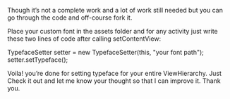 Though it’s not a complete work and a lot of work still needed but you can go through the code and off-course fork it.

Place your custom font in the assets folder and for any activity just write these two lines of code after calling setContentView:


TypefaceSetter setter = new TypefaceSetter(this, "your font path");
setter.setTypeface();


Voila! you’re done for setting typeface for your entire ViewHierarchy. Just Check it out and let me know your thought so that I can improve it. Thank you.
